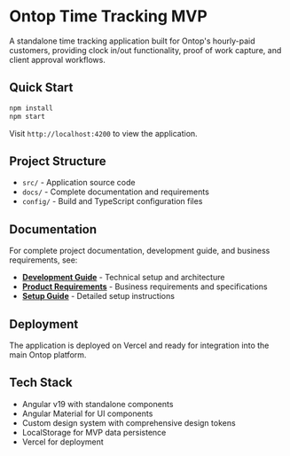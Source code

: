 # Ontop Time Tracking MVP

A standalone time tracking application built for Ontop's hourly-paid customers, providing clock in/out functionality, proof of work capture, and client approval workflows.

## Quick Start

```bash
npm install
npm start
```

Visit `http://localhost:4200` to view the application.

## Project Structure

- `src/` - Application source code
- `docs/` - Complete documentation and requirements
- `config/` - Build and TypeScript configuration files

## Documentation

For complete project documentation, development guide, and business requirements, see:

- **[Development Guide](./docs/DEVELOPMENT.md)** - Technical setup and architecture
- **[Product Requirements](./docs/PRD.md)** - Business requirements and specifications  
- **[Setup Guide](./docs/README.md)** - Detailed setup instructions

## Deployment

The application is deployed on Vercel and ready for integration into the main Ontop platform.

## Tech Stack

- Angular v19 with standalone components
- Angular Material for UI components
- Custom design system with comprehensive design tokens
- LocalStorage for MVP data persistence
- Vercel for deployment